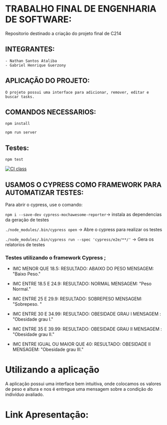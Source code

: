 # TRABALHO FINAL DE ENGENHARIA DE SOFTWARE:
Repositorio destinado a criação do projeto final de C214

## INTEGRANTES:
    - Nathan Santos Ataliba
    - Gabriel Henrique Guerzony

## APLICAÇÃO DO PROJETO:
    O projeto possui uma interface para adicionar, remover, editar e buscar tasks.

## COMANDOS NECESSARIOS:
```npm install```

```npm run server```

## Testes: 

```npm test```

[![CI class](https://github.com/NathanAtaliba/C214-PROJECT-V2/actions/workflows/ci.yml/badge.svg)](https://github.com/NathanAtaliba/C214-PROJECT-V2/actions/workflows/ci.yml)

## USAMOS O CYPRESS COMO FRAMEWORK PARA AUTOMATIZAR TESTES:
Para abrir o cypress, use o comando:

```npm i --save-dev cypress-mochawesome-reporter```-> instala as dependencias da geração de testes

```./node_modules/.bin/cypress open``` -> Abre o cypress para realizar os testes

```./node_modules/.bin/cypress run --spec 'cypress/e2e/**/'```  -> Gera os relatorios de testes


###  Testes utilizando o framework Cypress ;

- IMC MENOR QUE 18.5: RESULTADO: ABAIXO DO PESO MENSAGEM: "Baixo Peso."

- IMC ENTRE 18.5 E 24.9: RESULTADO: NORMAL MENSAGEM: "Peso Normal."

- IMC ENTRE 25 E 29.9: RESULTADO: SOBREPESO MENSAGEM: "Sobrepeso. "

- IMC ENTRE 30 E 34.99: RESULTADO: OBESIDADE GRAU I MENSAGEM : "Obesidade grau I."

- IMC ENTRE 35 E 39.99: RESULTADO: OBESIDADE GRAU II MENSAGEM : "Obesidade grau II."

- IMC ENTRE IGUAL OU MAIOR QUE 40: RESULTADO: OBESIDADE II MENSAGEM: "Obesidade grau III."

# Utilizando a aplicação

A aplicação possui uma interface bem intuitiva, onde colocamos os valores de peso e altura e nos é entregue uma mensagem sobre a condição do indivíduo avaliado.

# Link Apresentação:




